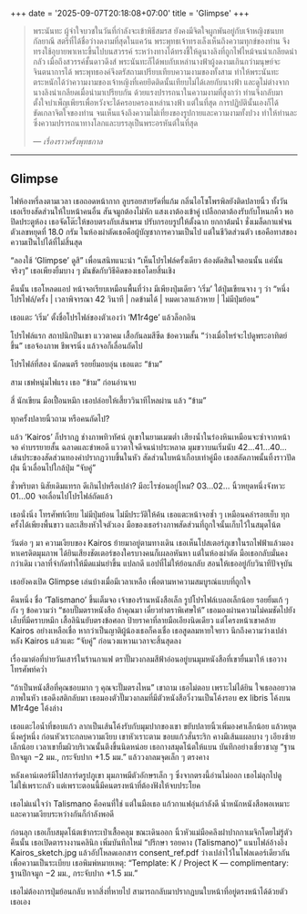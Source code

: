 +++
date = '2025-09-07T20:18:08+07:00'
title = 'Glimpse'
+++
> พระนันทะ ผู้จำใจบวชในวันที่กำลังจะเข้าพิธีสมรส ยังคงมีจิตใจผูกพันอยู่กับเจ้าหญิงชนบทกัลยาณี สตรีที่ได้ชื่อว่างดงามที่สุดในแคว้น พระพุทธเจ้าทรงเล็งเห็นถึงความทุกข์ของท่าน จึงทรงใช้อุบายพาเหาะขึ้นไปบนสวรรค์ ระหว่างทางได้ทรงชี้ให้ดูนางลิงที่ถูกไฟไหม้จนน่าเกลียดน่ากลัว เมื่อถึงสวรรค์ชั้นดาวดึงส์ พระนันทะก็ได้พบกับเหล่านางฟ้าผู้งดงามเกินกว่ามนุษย์จะจินตนาการได้ พระพุทธองค์จึงตรัสถามเปรียบเทียบความงามของทั้งสาม ทำให้พระนันทะตระหนักได้ว่าความงามของเจ้าหญิงที่เคยยึดติดนั้นเทียบไม่ได้เลยกับนางฟ้า และดูไม่ต่างจากนางลิงน่าเกลียดเมื่อนำมาเปรียบกัน ด้วยแรงปรารถนาในความงามที่สูงกว่า ท่านจึงกลับมาตั้งใจบำเพ็ญเพียรเพื่อหวังจะได้ครอบครองเหล่านางฟ้า แต่ในที่สุด การปฏิบัตินั้นเองก็ได้ขัดเกลาจิตใจของท่าน จนเห็นแจ้งถึงความไม่เที่ยงของรูปกายและความงามทั้งปวง ทำให้ท่านละซึ่งความปรารถนาทางโลกและบรรลุเป็นพระอรหันต์ในที่สุด
>
> *— เรื่องราวครั้งพุทธกาล*

---

## Glimpse

ไฟห้องหรี่ลงตามเวลา เธอถอดหน้ากาก ลูบรอยสายรัดที่แก้ม กลิ่นไอโซโพรพิลยังติดปลายนิ้ว ทั้งวันเธอเรียงสัดส่วนให้ใบหน้าคนอื่น สันจมูกต้องไม่หัก แสงเงาต้องเข้าคู่ เปลือกตาต้องรับกับโหนกคิ้ว พอปิดประตูห้อง เธอจัดโต๊ะให้ขอบตรงกับเส้นพรม ปรับกรอบรูปให้ตั้งฉาก ยกกาต้มน้ำ ชั่งเมล็ดกาแฟจนตัวเลขหยุดที่ 18.0 กรัม ในห้องผ่าตัดเธอคือผู้บัญชาการความเป็นไป แต่ในชีวิตส่วนตัว เธอคือทาสของความเป็นไปได้ที่ไม่สิ้นสุด

“ลองใช้ ‘Glimpse’ ดูสิ” เพื่อนสนิทแนะนำ “เห็นโปรไฟล์ครั้งเดียว ต้องตัดสินใจตอนนั้น แค่นั้นจริงๆ” เธอเพียงยิ้มบาง ๆ มันขัดกับวิธีคิดของเธอโดยสิ้นเชิง

คืนนั้น เธอโหลดแอป หน้าจอเรียบเหมือนพื้นที่ว่าง มีเพียงปุ่มเดียว ‘เริ่ม’ ใต้ปุ่มเขียนจาง ๆ ว่า “หนึ่งโปรไฟล์/ครั้ง | เวลาพิจารณา 42 วินาที | กดข้ามได้ | หมดเวลาแล้วหาย | ไม่มีปุ่มย้อน”

เธอแตะ ‘เริ่ม’ ตั้งชื่อโปรไฟล์ของตัวเองว่า ‘M1r4ge’ แล้วล็อกอิน

โปรไฟล์แรก สถาปนิกปีนเขา แววตาคม เสื้อกันลมสีซีด ข้อความสั้น “ว่างเมื่อไหร่จะไปดูพระอาทิตย์ขึ้น” เธอจ้องภาพ ชีพจรนิ่ง แล้วจอก็เลื่อนถัดไป

โปรไฟล์ที่สอง นักดนตรี รอยยิ้มอบอุ่น เธอแตะ “ข้าม”

สาม เชฟหนุ่มไฟแรง เธอ “ข้าม” ก่อนอ่านจบ

สี่ นักเขียน มือเปื้อนหมึก เธอปล่อยให้เสี้ยววินาทีไหลผ่าน แล้ว “ข้าม”

ทุกครั้งปลายนิ้วถาม หรือคนถัดไป?

แล้ว ‘Kairos’ ก็ปรากฏ ช่างภาพทิวทัศน์ ภูเขาในยามเมฆต่ำ เสียงน้ำในร่องหินเหมือนจะซ่าจากหน้าจอ คำบรรยายสั้น ฉลาดและขำพอดี แววตาใจดีจนน่าประหลาด มุมขวาบนเริ่มนับ 42…41…40… เส้นประของสัดส่วนทองคำปรากฏวาบขึ้นในหัว สัดส่วนใบหน้าเกือบเท่าคู่มือ เธอสลัดภาพนั้นทิ้งราวปัดฝุ่น นิ้วเลื่อนไปใกล้ปุ่ม “จับคู่”

ชั่วพริบตา นิสัยเดิมแทรก ดีเกินไปหรือเปล่า? มีอะไรซ่อนอยู่ไหม? 03…02… นิ้วหยุดหนึ่งจังหวะ 01…00 จอเลื่อนไปโปรไฟล์ถัดแล้ว

เธอนั่งนิ่ง โทรศัพท์เงียบ ไม่มีปุ่มย้อน ไม่มีประวัติให้ค้น เธอแตะหน้าจอซ้ำ ๆ เหมือนคลำรอยเย็บ ทุกครั้งได้เพียงพื้นขาว และเสียงหัวใจตัวเอง มือของเธอร่างภาพสัดส่วนที่ถูกใจนั้นเก็บไว้ในสมุดโน้ต

วันต่อ ๆ มา ความเงียบของ Kairos ย้ายมาอยู่ตามทางเดิน เธอเห็นโปสเตอร์ภูเขาในรถไฟฟ้าแล้วมองหาเครดิตมุมภาพ ได้ยินเสียงชัตเตอร์ของใครบางคนก็เผลอหันหา แต่ในห้องผ่าตัด มือเธอกลับมั่นคงกว่าเดิม เวลาที่จำกัดทำให้มีดแม่นยำขึ้น แปลกดี แอปที่ไม่ให้ย้อนกลับ สอนให้เธออยู่กับวินาทีปัจจุบัน

เธอยังคงเปิด Glimpse เล่นบ้างเมื่อมีเวลาเหลือ เพื่อตามหาความสมบูรณ์แบบที่ถูกใจ

คืนหนึ่ง ชื่อ ‘Talismano’ ขึ้นเต็มจอ เจ้าของร้านหนังสือเล็ก รูปโปรไฟล์เบลอเล็กน้อย รอยยิ้มเก้ ๆ กัง ๆ ข้อความว่า “ชอบปั๊มตราหนังสือ ถ้าคุณมา เดี๋ยวทำตราพิเศษให้” เธอมองผ่านความไม่คมชัดไปยังเล็บที่มีคราบหมึก เสื้อลินินยับตรงข้อศอก ป้ายราคาที่ลายมือเอียงนิดเดียว แต่โครงหน้าเขาคล้าย Kairos อย่างเหลือเชื่อ หากว่าเป็นญาติผู้น้องเธอก็คงเชื่อ เธอสูดลมหายใจยาว นึกถึงความว่างเปล่าหลัง Kairos แล้วแตะ “จับคู่” ก่อนวงแหวนเวลาจะสิ้นสุดลง

เรื่องมาต่อที่บ่ายวันเสาร์ในร้านกาแฟ ตราปั๊มวงกลมสีฟ้าอ่อนอยู่บนมุมหนังสือที่เขายื่นมาให้ เธอวางโทรศัพท์คว่ำ

“ถ้าเป็นหนังสือที่คุณชอบมาก ๆ คุณจะปั๊มตรงไหน” เขาถาม
เธอไม่ตอบ เพราะไม่ได้ยิน ใจเธอลอยวาดภาพในหัว เธอดึงสติกลับมา
เธอมองตัวปั๊มวงกลมที่มีตัวหนังสือวิ่งวนเป็นโค้งรอบ ex libris โค้งบน M1r4ge โค้งล่าง

เธอแตะไอน้ำที่ขอบแก้ว ลากเป็นเส้นโค้งรับกับมุมปากของเขา ขยับปลายนิ้วเพิ่มองศาเล็กน้อย แล้วหยุดนิ่งครู่หนึ่ง ก่อนหัวเราะกลบความเงียบ เขาหัวเราะตาม ขอบแก้วสั่นระริก คางมีเส้นแผลบาง ๆ เอียงซ้ายเล็กน้อย เวลาเขายิ้มผิวบริเวณนั้นตึงขึ้นนิดหน่อย
เธอกางสมุดโน้ตให้แบน บันทึกอย่างเชี่ยวชาญ “ฐานปีกจมูก −2 มม., กระจับปาก +1.5 มม.” แล้ววงกลมจุดเล็ก ๆ ตรงคาง

หลังเคาน์เตอร์มีโปสการ์ดรูปภูเขา มุมภาพมีตัวอักษรเล็ก ๆ ซึ่งจากตรงนี้อ่านไม่ออก เธอไม่ลุกไปดู ไม่ใช่เพราะกลัว แต่เพราะตอนนี้มีคนตรงหน้าที่ต้องฟังให้จบประโยค

เธอไม่แน่ใจว่า Talismano คือคนที่ใช่ แต่ในมือเธอ แก้วกาแฟอุ่นกำลังดี น้ำหนักหนังสือพอเหมาะ และความเงียบระหว่างกันก็กำลังพอดี

ก่อนลุก เธอเก็บสมุดโน้ตเข้ากระเป๋าเสื้อคลุม ขณะเดินออก นิ้วหัวแม่มือคลึงฝาปากกาเมจิกโดยไม่รู้ตัว 
คืนนั้น เธอเปิดตารางงานคลินิก เพิ่มบันทึกใหม่ “ปรึกษา รอยคาง (Talismano)” แนบไฟล์อ้างอิง Kairos_sketch.jpg แล้วอัปโหลดเอกสาร consent_ref.pdf ว่างเปล่าไว้ในโฟลเดอร์เดียวกัน เพื่อความเป็นระเบียบ
เธอพิมพ์หมายเหตุ: “Template: K / Project K — complimentary: ฐานปีกจมูก −2 มม., กระจับปาก +1.5 มม.”

เธอไม่ต้องการปุ่มย้อนกลับ หากสิ่งที่หายไป สามารถกลับมาปรากฏบนใบหน้าที่อยู่ตรงหน้าได้ด้วยตัวเธอเอง
